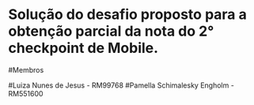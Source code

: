# Solução do desafio proposto para a obtenção parcial da nota do 2° checkpoint de Mobile. 

#Membros

#Luiza Nunes de Jesus - RM99768
#Pamella Schimalesky Engholm - RM551600

